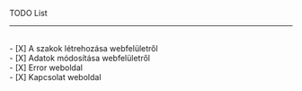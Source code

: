 TODO List
<hr>
<br>
- [X] A szakok létrehozása webfelületről<br>
- [X] Adatok módosítása webfelületről<br>
- [X] Error weboldal<br>
- [X] Kapcsolat weboldal<br>